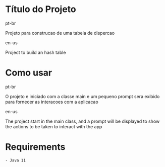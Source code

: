 
# Título do Projeto

pt-br

Projeto para construcao de uma tabela de dispercao

en-us

Project to build an hash table

# Como usar
pt-br

O projeto e iniciado com a classe main e um pequeno prompt sera exibido para fornecer as interacoes com a aplicacao

en-us

The project start in the main class, and a prompt will be displayed to show the actions to be taken to interact with the app

# Requirements
    - Java 11

